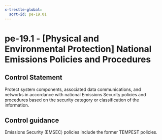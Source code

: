 ```yaml
---
x-trestle-global:
  sort-id: pe-19.01
---
```


# pe-19.1 - \[Physical and Environmental Protection\] National Emissions Policies and Procedures

## Control Statement

Protect system components, associated data communications, and networks in accordance with national Emissions Security policies and procedures based on the security category or classification of the information.

## Control guidance

Emissions Security (EMSEC) policies include the former TEMPEST policies.

